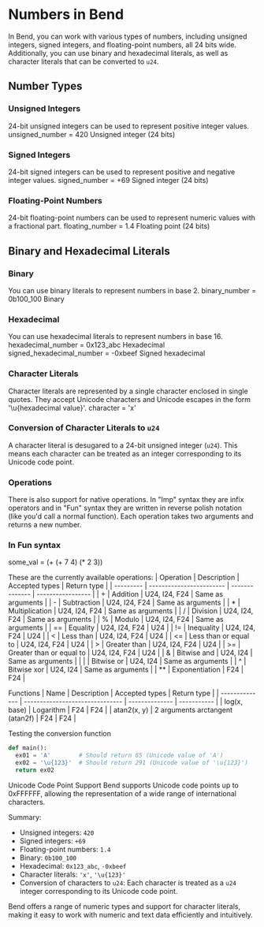 # Numbers in Bend

In Bend, you can work with various types of numbers, including unsigned integers, signed integers, and floating-point numbers, all 24 bits wide. Additionally, you can use binary and hexadecimal literals, as well as character literals that can be converted to `u24`.

## Number Types

### Unsigned Integers

24-bit unsigned integers can be used to represent positive integer values.
unsigned_number = 420  Unsigned integer (24 bits)

### Signed Integers

24-bit signed integers can be used to represent positive and negative integer values.
signed_number = +69  Signed integer (24 bits)

### Floating-Point Numbers

24-bit floating-point numbers can be used to represent numeric values with a fractional part.
floating_number = 1.4  Floating point (24 bits)

## Binary and Hexadecimal Literals

### Binary

You can use binary literals to represent numbers in base 2.
binary_number = 0b100_100  Binary

### Hexadecimal

You can use hexadecimal literals to represent numbers in base 16.
hexadecimal_number = 0x123_abc  Hexadecimal
signed_hexadecimal_number = -0xbeef  Signed hexadecimal

### Character Literals

Character literals are represented by a single character enclosed in single quotes.
They accept Unicode characters and Unicode escapes in the form '\u{hexadecimal value}'.
character = 'x'

### Conversion of Character Literals to `u24`

A character literal is desugared to a 24-bit unsigned integer (`u24`).
This means each character can be treated as an integer corresponding to its Unicode code point.

### Operations

There is also support for native operations. In "Imp" syntax they are infix operators and in "Fun" syntax they are written in reverse polish notation (like you'd call a normal function). Each operation takes two arguments and returns a new number.

### In Fun syntax

some_val = (+ (+ 7 4) (* 2 3))

These are the currently available operations:
| Operation | Description              | Accepted types | Return type       |
| --------- | ------------------------ | -------------- | ----------------- |
|  \+        | Addition                 | U24, I24, F24  | Same as arguments |
|  \-        | Subtraction              | U24, I24, F24  | Same as arguments |
|  \*        | Multiplication           | U24, I24, F24  | Same as arguments |
|  \/        | Division                 | U24, I24, F24  | Same as arguments |
|  \%        | Modulo                   | U24, I24, F24  | Same as arguments |
|  \=\=       | Equality                 | U24, I24, F24  | U24               |
|  \!\=       | Inequality               | U24, I24, F24  | U24               |
|  \<        | Less than                | U24, I24, F24  | U24               |
|  \<\=       | Less than or equal to    | U24, I24, F24  | U24               |
|  \>        | Greater than             | U24, I24, F24  | U24               |
|  \>\=       | Greater than or equal to | U24, I24, F24  | U24               |
|  \&        | Bitwise and              | U24, I24       | Same as arguments |
|  \|        | Bitwise or               | U24, I24       | Same as arguments |
|  \^        | Bitwise xor              | U24, I24       | Same as arguments |
|  \*\*       | Exponentiation           | F24            | F24               |

Functions
| Name           | Description                     | Accepted types | Return type |
| -------------- | ------------------------------- | -------------- | ----------- |
| log(x, base)   | Logarithm                       | F24            | F24         |
| atan2(x, y)    | 2 arguments arctangent (atan2f) | F24            | F24         |

Testing the conversion function

```py
def main():
  ex01 = 'A'        # Should return 65 (Unicode value of 'A')
  ex02 = '\u{123}'  # Should return 291 (Unicode value of '\u{123}')
  return ex02
```

Unicode Code Point Support
Bend supports Unicode code points up to 0xFFFFFF, allowing the representation of a wide range of international characters.

Summary:

- Unsigned integers: `420`
- Signed integers: `+69`
- Floating-point numbers: `1.4`
- Binary: `0b100_100`
- Hexadecimal: `0x123_abc`, `-0xbeef`
- Character literals: `'x'`, `'\u{123}'`
- Conversion of characters to `u24`: Each character is treated as a `u24` integer
corresponding to its Unicode code point.

Bend offers a range of numeric types and support for character literals, making it easy to work with numeric and text data efficiently and intuitively.
